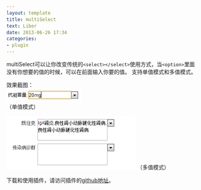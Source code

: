 ```yaml
---
layout: template
title: multiSelect
text: Liber
date: 2013-06-26 17:34
categories:
- plugin
---
```

multiSelect可以让你改变传统的`<select></select>`使用方式，当`<option>`里面没有你想要的值的时候，可以在前面输入你要的值。
支持单值模式和多值模式。

效果截图：  
<img src="/images/multiSelect1.png" />  
（单值模式）  

<img src="/images/multiSelect2.png" />  
（多值模式）  

下载和使用插件，请访问插件的[github地址][0]。

[0]: https://github.com/Mystist/multiSelect/
